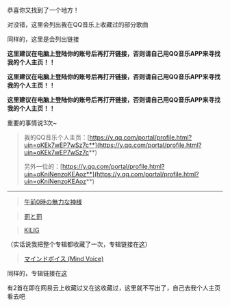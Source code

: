 恭喜你又找到了一个地方！

对没错，这里会列出我在QQ音乐上收藏过的部分歌曲

同样的，这里是会列出链接

**这里建议在电脑上登陆你的账号后再打开链接，否则请自己用QQ音乐APP来寻找我的个人主页！！**

**这里建议在电脑上登陆你的账号后再打开链接，否则请自己用QQ音乐APP来寻找我的个人主页！！**

**这里建议在电脑上登陆你的账号后再打开链接，否则请自己用QQ音乐APP来寻找我的个人主页！！**

重要的事情说3次~

>我的QQ音乐个人主页：[https://y.qq.com/portal/profile.html?uin=oKEk7wEP7wSz7c**](https://y.qq.com/portal/profile.html?uin=oKEk7wEP7wSz7c**)
>
>另外一位的：[https://y.qq.com/portal/profile.html?uin=oKniNenzoKEAoz**](https://y.qq.com/portal/profile.html?uin=oKniNenzoKEAoz**)


---

>[午前0時の無力な神様](https://y.qq.com/n/yqq/song/001dEjXQ2CA1Sx.html)


>[罰と罰](https://y.qq.com/n/yqq/song/000jIFqa09KkLZ.html)


>[KILIG](https://y.qq.com/n/yqq/song/00452zWM0T600z.html)


（实话说我把整个专辑都收藏了一次，专辑链接在[这](https://y.qq.com/n/yqq/album/004f2FwI2RWRYz.html#stat=y_new.song.header.albumname)）


>[マインドボイス (Mind Voice)](https://y.qq.com/n/yqq/song/002XbG4819kDLy.html)


同样的，专辑链接在[这](https://y.qq.com/n/yqq/album/000rmAIa3AEost.html#stat=y_new.song.header.albumname)

有2首在即在网易云上收藏过又在这收藏过，这里就不写出了，自己去我个人主页看去吧
